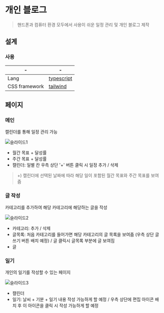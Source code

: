 # 개인 블로그
> 핸드폰과 컴퓨터 환경 모두에서 사용이 쉬운 일정 관리 및 개인 블로그 제작

## 설계

### 사용

| -             | -                                                               |
|---------------|-----------------------------------------------------------------|
| Lang          | [typescript](https://www.typescriptlang.org/)                   |
| CSS framework | [tailwind](https://tailwindcss.com/)                            |

## 페이지

### 메인
캘린더를 통해 일정 관리 가능

![슬라이드1](https://github.com/jiminnimij/FESelfProject/assets/124450012/29ca8f25-f76e-4f19-9c41-51c3e7245875)


- 월간 목표 + 달성률
- 주간 목표 + 달성률
- 캘린더: 일별 칸 우측 상단 '+' 버튼 클릭 시 일정 추가 / 삭제

> +) 캘린더에 선택된 날짜에 따라 해당 일이 포함된 월간 목표와 주간 목표를 보여줌

### 글 작성
카테고리를 추가하여 해당 카테고리에 해당하는 글을 작성

![슬라이드2](https://github.com/jiminnimij/FESelfProject/assets/124450012/12279fc2-3546-44f9-ac3e-2f9fc0dada31)


- 카테고리: 추가 / 삭제
- 글목록: 처음 카테고리를 들어가면 해당 카테고리의 글 목록을 보여줌 (우측 상단 글 쓰기 버튼 배치 예정) / 글 클릭시 글목록 부분에 글 보여짐
- 글

### 일기
개인의 일기를 작성할 수 있는 페이지

![슬라이드3](https://github.com/jiminnimij/FESelfProject/assets/124450012/24413c43-f130-4ef8-b5c1-e5c086025df9)


- 캘린더
- 일기: 날씨 + 기분 + 일기 내용 작성 가능하게 할 예정 / 우측 상단에 편집 아이콘 배치 후 이 아이콘을 클릭 시 작성 가능하게 할 예정

